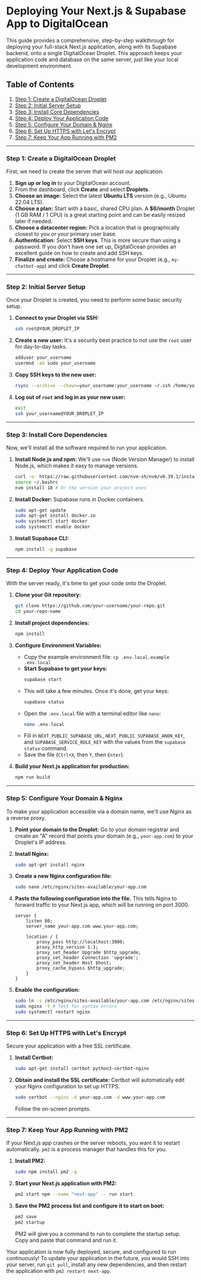
# Deploying Your Next.js & Supabase App to DigitalOcean

This guide provides a comprehensive, step-by-step walkthrough for deploying your full-stack Next.js application, along with its Supabase backend, onto a single DigitalOcean Droplet. This approach keeps your application code and database on the same server, just like your local development environment.

## Table of Contents

1.  [Step 1: Create a DigitalOcean Droplet](#step-1-create-a-digitalocean-droplet)
2.  [Step 2: Initial Server Setup](#step-2-initial-server-setup)
3.  [Step 3: Install Core Dependencies](#step-3-install-core-dependencies)
4.  [Step 4: Deploy Your Application Code](#step-4-deploy-your-application-code)
5.  [Step 5: Configure Your Domain & Nginx](#step-5-configure-your-domain--nginx)
6.  [Step 6: Set Up HTTPS with Let's Encrypt](#step-6-set-up-https-with-lets-encrypt)
7.  [Step 7: Keep Your App Running with PM2](#step-7-keep-your-app-running-with-pm2)

---

### Step 1: Create a DigitalOcean Droplet

First, we need to create the server that will host our application.

1.  **Sign up or log in** to your DigitalOcean account.
2.  From the dashboard, click **Create** and select **Droplets**.
3.  **Choose an image:** Select the latest **Ubuntu LTS** version (e.g., Ubuntu 22.04 LTS).
4.  **Choose a plan:** Start with a basic, shared CPU plan. A **$6/month** Droplet (1 GB RAM / 1 CPU) is a great starting point and can be easily resized later if needed.
5.  **Choose a datacenter region:** Pick a location that is geographically closest to you or your primary user base.
6.  **Authentication:** Select **SSH keys**. This is more secure than using a password. If you don't have one set up, DigitalOcean provides an excellent guide on how to create and add SSH keys.
7.  **Finalize and create:** Choose a hostname for your Droplet (e.g., `my-chatbot-app`) and click **Create Droplet**.

---

### Step 2: Initial Server Setup

Once your Droplet is created, you need to perform some basic security setup.

1.  **Connect to your Droplet via SSH:**
    ```bash
    ssh root@YOUR_DROPLET_IP
    ```

2.  **Create a new user:** It's a security best practice to not use the `root` user for day-to-day tasks.
    ```bash
    adduser your_username
    usermod -aG sudo your_username
    ```

3.  **Copy SSH keys to the new user:**
    ```bash
    rsync --archive --chown=your_username:your_username ~/.ssh /home/your_username
    ```

4.  **Log out of `root` and log in as your new user:**
    ```bash
    exit
    ssh your_username@YOUR_DROPLET_IP
    ```

---

### Step 3: Install Core Dependencies

Now, we'll install all the software required to run your application.

1.  **Install Node.js and npm:** We'll use `nvm` (Node Version Manager) to install Node.js, which makes it easy to manage versions.
    ```bash
    curl -o- https://raw.githubusercontent.com/nvm-sh/nvm/v0.39.1/install.sh | bash
    source ~/.bashrc
    nvm install 18 # Or the version your project uses
    ```

2.  **Install Docker:** Supabase runs in Docker containers.
    ```bash
    sudo apt-get update
    sudo apt-get install docker.io
    sudo systemctl start docker
    sudo systemctl enable docker
    ```

3.  **Install Supabase CLI:**
    ```bash
    npm install -g supabase
    ```

---

### Step 4: Deploy Your Application Code

With the server ready, it's time to get your code onto the Droplet.

1.  **Clone your Git repository:**
    ```bash
    git clone https://github.com/your-username/your-repo.git
    cd your-repo-name
    ```

2.  **Install project dependencies:**
    ```bash
    npm install
    ```

3.  **Configure Environment Variables:**
    *   Copy the example environment file: `cp .env.local.example .env.local`
    *   **Start Supabase to get your keys:**
        ```bash
        supabase start
        ```
    *   This will take a few minutes. Once it's done, get your keys:
        ```bash
        supabase status
        ```
    *   Open the `.env.local` file with a terminal editor like `nano`:
        ```bash
        nano .env.local
        ```
    *   Fill in `NEXT_PUBLIC_SUPABASE_URL`, `NEXT_PUBLIC_SUPABASE_ANON_KEY`, and `SUPABASE_SERVICE_ROLE_KEY` with the values from the `supabase status` command.
    *   Save the file (`Ctrl+X`, then `Y`, then `Enter`).

4.  **Build your Next.js application for production:**
    ```bash
    npm run build
    ```

---

### Step 5: Configure Your Domain & Nginx

To make your application accessible via a domain name, we'll use Nginx as a reverse proxy.

1.  **Point your domain to the Droplet:** Go to your domain registrar and create an "A" record that points your domain (e.g., `your-app.com`) to your Droplet's IP address.

2.  **Install Nginx:**
    ```bash
    sudo apt-get install nginx
    ```

3.  **Create a new Nginx configuration file:**
    ```bash
    sudo nano /etc/nginx/sites-available/your-app.com
    ```

4.  **Paste the following configuration into the file.** This tells Nginx to forward traffic to your Next.js app, which will be running on port 3000.
    ```nginx
    server {
        listen 80;
        server_name your-app.com www.your-app.com;

        location / {
            proxy_pass http://localhost:3000;
            proxy_http_version 1.1;
            proxy_set_header Upgrade $http_upgrade;
            proxy_set_header Connection 'upgrade';
            proxy_set_header Host $host;
            proxy_cache_bypass $http_upgrade;
        }
    }
    ```

5.  **Enable the configuration:**
    ```bash
    sudo ln -s /etc/nginx/sites-available/your-app.com /etc/nginx/sites-enabled/
    sudo nginx -t # Test for syntax errors
    sudo systemctl restart nginx
    ```

---

### Step 6: Set Up HTTPS with Let's Encrypt

Secure your application with a free SSL certificate.

1.  **Install Certbot:**
    ```bash
    sudo apt-get install certbot python3-certbot-nginx
    ```

2.  **Obtain and install the SSL certificate:** Certbot will automatically edit your Nginx configuration to set up HTTPS.
    ```bash
    sudo certbot --nginx -d your-app.com -d www.your-app.com
    ```
    Follow the on-screen prompts.

---

### Step 7: Keep Your App Running with PM2

If your Next.js app crashes or the server reboots, you want it to restart automatically. `pm2` is a process manager that handles this for you.

1.  **Install PM2:**
    ```bash
    sudo npm install pm2 -g
    ```

2.  **Start your Next.js application with PM2:**
    ```bash
    pm2 start npm --name "next-app" -- run start
    ```

3.  **Save the PM2 process list and configure it to start on boot:**
    ```bash
    pm2 save
    pm2 startup
    ```
    PM2 will give you a command to run to complete the startup setup. Copy and paste that command and run it.

Your application is now fully deployed, secure, and configured to run continuously! To update your application in the future, you would SSH into your server, run `git pull`, install any new dependencies, and then restart the application with `pm2 restart next-app`. 